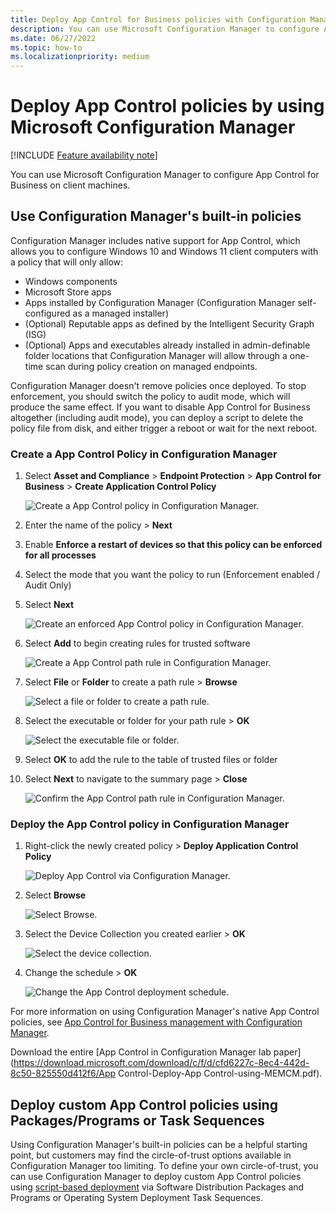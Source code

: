 ```yaml
---
title: Deploy App Control for Business policies with Configuration Manager
description: You can use Microsoft Configuration Manager to configure App Control for Business. Learn how with this step-by-step guide.
ms.date: 06/27/2022
ms.topic: how-to
ms.localizationpriority: medium
---
```


# Deploy App Control policies by using Microsoft Configuration Manager

[!INCLUDE [Feature availability note](../includes/feature-availability-note.md)]

You can use Microsoft Configuration Manager to configure App Control for Business on client machines.

## Use Configuration Manager's built-in policies

Configuration Manager includes native support for App Control, which allows you to configure Windows 10 and Windows 11 client computers with a policy that will only allow:

- Windows components
- Microsoft Store apps
- Apps installed by Configuration Manager (Configuration Manager self-configured as a managed installer)
- (Optional) Reputable apps as defined by the Intelligent Security Graph (ISG)
- (Optional) Apps and executables already installed in admin-definable folder locations that Configuration Manager will allow through a one-time scan during policy creation on managed endpoints.

Configuration Manager doesn't remove policies once deployed. To stop enforcement, you should switch the policy to audit mode, which will produce the same effect. If you want to disable App Control for Business altogether (including audit mode), you can deploy a script to delete the policy file from disk, and either trigger a reboot or wait for the next reboot.

### Create a App Control Policy in Configuration Manager

1. Select **Asset and Compliance** > **Endpoint Protection** > **App Control for Business** > **Create Application Control Policy**

    ![Create a App Control policy in Configuration Manager.](../images/memcm/memcm-create-appcontrol-policy.jpg)

2. Enter the name of the policy > **Next**
3. Enable **Enforce a restart of devices so that this policy can be enforced for all processes**
4. Select the mode that you want the policy to run (Enforcement enabled / Audit Only)
5. Select **Next**

    ![Create an enforced App Control policy in Configuration Manager.](../images/memcm/memcm-create-appcontrol-policy-2.jpg)

6. Select **Add** to begin creating rules for trusted software

    ![Create a App Control path rule in Configuration Manager.](../images/memcm/memcm-create-appcontrol-rule.jpg)

7. Select **File** or **Folder** to create a path rule > **Browse**

    ![Select a file or folder to create a path rule.](../images/memcm/memcm-create-appcontrol-rule-2.jpg)

8. Select the executable or folder for your path rule > **OK**

    ![Select the executable file or folder.](../images/memcm/memcm-create-appcontrol-rule-3.jpg)

9. Select **OK** to add the rule to the table of trusted files or folder
10. Select **Next** to navigate to the summary page > **Close**

    ![Confirm the App Control path rule in Configuration Manager.](../images/memcm/memcm-confirm-appcontrol-rule.jpg)

### Deploy the App Control policy in Configuration Manager

1. Right-click the newly created policy > **Deploy Application Control Policy**

    ![Deploy App Control via Configuration Manager.](../images/memcm/memcm-deploy-appcontrol.jpg)

2. Select **Browse**

    ![Select Browse.](../images/memcm/memcm-deploy-appcontrol-2.jpg)

3. Select the Device Collection you created earlier > **OK**

    ![Select the device collection.](../images/memcm/memcm-deploy-appcontrol-3.jpg)

4. Change the schedule > **OK**

    ![Change the App Control deployment schedule.](../images/memcm/memcm-deploy-appcontrol-4.jpg)

For more information on using Configuration Manager's native App Control policies, see [App Control for Business management with Configuration Manager](/mem/configmgr/protect/deploy-use/use-device-guard-with-configuration-manager).

Download the entire [App Control in Configuration Manager lab paper](https://download.microsoft.com/download/c/f/d/cfd6227c-8ec4-442d-8c50-825550d412f6/App Control-Deploy-App Control-using-MEMCM.pdf).

## Deploy custom App Control policies using Packages/Programs or Task Sequences

Using Configuration Manager's built-in policies can be a helpful starting point, but customers may find the circle-of-trust options available in Configuration Manager too limiting. To define your own circle-of-trust, you can use Configuration Manager to deploy custom App Control policies using [script-based deployment](deploy-appcontrol-policies-with-script.md) via Software Distribution Packages and Programs or Operating System Deployment Task Sequences.
